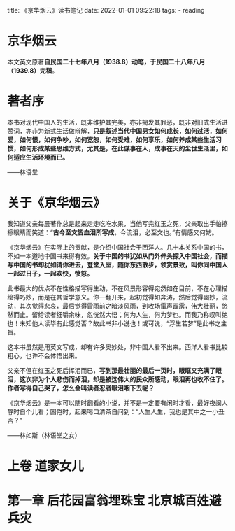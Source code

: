 title: 《京华烟云》读书笔记
date: 2022-01-01 09:22:18
tags:
    - reading

# 京华烟云

本文英文原著**自民国二十七年八月（1938.8）动笔，于民国二十八年八月（1939.8）完稿**。

# 著者序

本书对现代中国人的生活，既非维护其完美，亦非揭发其罪恶，既非对旧式生活进赞词，亦非为新式生活做辩解，**只是叙述当代中国男女如何成长，如何过活，如何爱，如何恨，如何争吵，如何宽恕，如何受难，如何享乐，如何养成某些生活习惯，如何形成某些思维方式，尤其是，在此谋事在人，成事在天的尘世生活里，如何适应生活环境而已。**

——林语堂

# 关于《京华烟云》

我知道父亲每晨著作总是起来走走吃吃水果，当他写完红玉之死，父亲取出手帕擦擦眼睛而笑道：“**古今至文皆血泪所写成**，今流泪，必至文也。”有情感又何妨。

《京华烟云》在实际上的贡献，是介绍中国社会于西洋人。几十本关系中国的书，不如一本道地中国书来得有效。**关于中国的书犹如从门外伸头探入中国社会，而描写中国的书却犹如请你进去，登堂入室，随你东西散步，领赏景致，叫你同中国人一起过日子，一起欢快，愤怒。**

此书最大的优点不在性格描写得生动，不在风景形容得宛然如在目前，不在心理描绘得巧妙，而是在其哲学意义。你一翻开来，起初觉得如奔涛，然后觉得幽妙，流动，其次觉得悲哀，最后觉得雷雨前之暗淡风雨，到收场雷声霹雳，伟大壮丽，悠然而止。留给读者细嚼余味，忽恍然大悟；何为人生，何为梦也。而我乃称叹叫绝也！未知他人读毕有此感觉否？故此书非小说也！或可说，“浮生若梦”是此书之主旨。

这本书虽然是用英文写成，却有许多奥妙处，非中国人看不出来。西洋人看书比较粗心，也许不会体悟出来。

父亲不但在红玉之死后挥泪而已，**写到那最壮丽的最后一页时，眼眶又充满了眼泪，这次非为个人悲伤而掉泪，却是被这伟大的民众所感动，眼泪再也收不住了。作者写得自己哭了，怎么会叫读者忍者眼泪咽下去呢？**

《京华烟云》是一本可以随时翻看的小说，并不是一定要有闲时才看，最好夜阑人静时自个儿看；困倦时，起来喝口清茶自问到：“人生人生，我也是其中之一小丑否？”

——林如斯（林语堂之女）

# 上卷 道家女儿

# 第一章 后花园富翁埋珠宝 北京城百姓避兵灾

